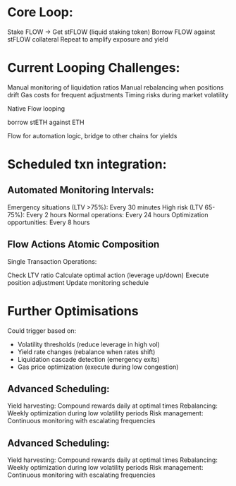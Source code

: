 # Core Loop:

Stake FLOW → Get stFLOW (liquid staking token)
Borrow FLOW against stFLOW collateral
Repeat to amplify exposure and yield


# Current Looping Challenges:

Manual monitoring of liquidation ratios
Manual rebalancing when positions drift
Gas costs for frequent adjustments
Timing risks during market volatility

Native Flow looping 

borrow stETH against ETH

Flow for automation logic, bridge to other chains for yields


# Scheduled txn integration:
## Automated Monitoring Intervals:

Emergency situations (LTV >75%): Every 30 minutes
High risk (LTV 65-75%): Every 2 hours
Normal operations: Every 24 hours
Optimization opportunities: Every 8 hours

## Flow Actions Atomic Composition
Single Transaction Operations:

Check LTV ratio
Calculate optimal action (leverage up/down)
Execute position adjustment
Update monitoring schedule

# Further Optimisations


Could trigger based on:
- Volatility thresholds (reduce leverage in high vol)
- Yield rate changes (rebalance when rates shift)
- Liquidation cascade detection (emergency exits)
- Gas price optimization (execute during low congestion)

## Advanced Scheduling:

Yield harvesting: Compound rewards daily at optimal times
Rebalancing: Weekly optimization during low volatility periods
Risk management: Continuous monitoring with escalating frequencies

## Advanced Scheduling:

Yield harvesting: Compound rewards daily at optimal times
Rebalancing: Weekly optimization during low volatility periods
Risk management: Continuous monitoring with escalating frequencies

